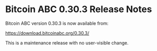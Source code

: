 # Bitcoin ABC 0.30.3 Release Notes

Bitcoin ABC version 0.30.3 is now available from:

  <https://download.bitcoinabc.org/0.30.3/>

This is a maintenance release with no user-visible change.
